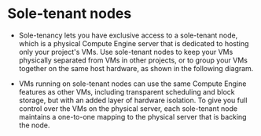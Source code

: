 # Sole-tenant nodes

- Sole-tenancy lets you have exclusive access to a sole-tenant node, which is a physical Compute Engine server 
that is dedicated to hosting only your project's VMs. Use sole-tenant nodes to keep your VMs physically separated from VMs in other projects, 
or to group your VMs together on the same host hardware, as shown in the following diagram.

- VMs running on sole-tenant nodes can use the same Compute Engine features as other VMs, including transparent scheduling and block storage, 
but with an added layer of hardware isolation. To give you full control over the VMs on the physical server, each sole-tenant node maintains 
a one-to-one mapping to the physical server that is backing the node.
